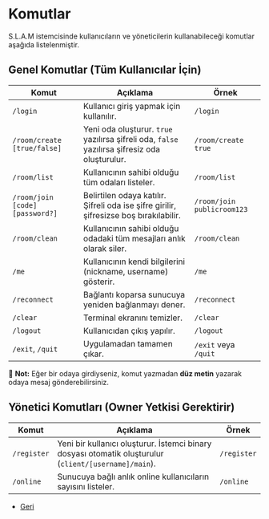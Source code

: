 # Komutlar

S.L.A.M istemcisinde kullanıcıların ve yöneticilerin kullanabileceği komutlar aşağıda listelenmiştir.

## Genel Komutlar (Tüm Kullanıcılar İçin)

| Komut                           | Açıklama                                                                                      | Örnek                      |
| ------------------------------- | --------------------------------------------------------------------------------------------- | -------------------------- |
| `/login`                        | Kullanıcı giriş yapmak için kullanılır.                                                       | `/login`                   |
| `/room/create [true/false]`     | Yeni oda oluşturur. `true` yazılırsa şifreli oda, `false` yazılırsa şifresiz oda oluşturulur. | `/room/create true`        |
| `/room/list`                    | Kullanıcının sahibi olduğu tüm odaları listeler.                                              | `/room/list`               |
| `/room/join [code] [password?]` | Belirtilen odaya katılır. Şifreli oda ise şifre girilir, şifresizse boş bırakılabilir.        | `/room/join publicroom123` |
| `/room/clean`                   | Kullanıcının sahibi olduğu odadaki tüm mesajları anlık olarak siler.                          | `/room/clean`              |
| `/me`                           | Kullanıcının kendi bilgilerini (nickname, username) gösterir.                                 | `/me`                      |
| `/reconnect`                    | Bağlantı koparsa sunucuya yeniden bağlanmayı dener.                                           | `/reconnect`               |
| `/clear`                        | Terminal ekranını temizler.                                                                   | `/clear`                   |
| `/logout`                       | Kullanıcıdan çıkış yapılır.                                                                   | `/logout`                  |
| `/exit`, `/quit`                | Uygulamadan tamamen çıkar.                                                                    | `/exit` veya `/quit`       |

💬 **Not:** Eğer bir odaya girdiyseniz, komut yazmadan **düz metin** yazarak odaya mesaj gönderebilirsiniz.

## Yönetici Komutları (Owner Yetkisi Gerektirir)

| Komut       | Açıklama                                                                                              | Örnek       |
| ----------- | ----------------------------------------------------------------------------------------------------- | ----------- |
| `/register` | Yeni bir kullanıcı oluşturur. İstemci binary dosyası otomatik oluşturulur (`client/[username]/main`). | `/register` |
| `/online`   | Sunucuya bağlı anlık online kullanıcıların sayısını listeler.                                         | `/online`   |

- [Geri](docs/tr/02_features.md)
